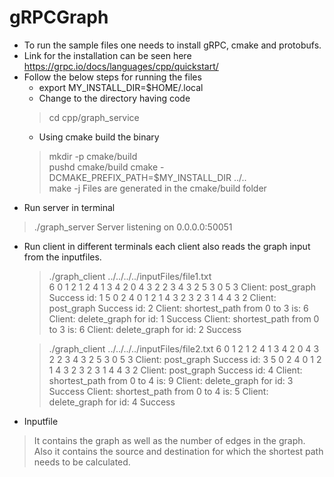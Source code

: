 # gRPCGraph

 - To run the sample files one needs to install gRPC, cmake and protobufs. 
 - Link for the installation can be seen here https://grpc.io/docs/languages/cpp/quickstart/
 - Follow the below steps for running the files
   -  export MY_INSTALL_DIR=$HOME/.local
   - Change to the directory having code 
    > cd cpp/graph_service
   -  Using cmake build the binary 
    > mkdir -p cmake/build  
    > pushd cmake/build 
    > cmake -DCMAKE_PREFIX_PATH=$MY_INSTALL_DIR ../..  
    > make -j 
    > Files are generated in the cmake/build folder
 - Run server in terminal 
  > ./graph_server 
  > Server listening on 0.0.0.0:50051
  
 - Run client in different terminals each client also reads the graph input from the inputfiles.
   > ./graph_client ../../../../inputFiles/file1.txt  
6 
0 1  2 
1 2  4 
1 3  4 
2 0  4 
3 2  2 
3 4  3 
2 5  3 
0 5  3 
Client: post_graph Success id: 1 
5 
0 2  4 
0 1  2 
1 4  3 
2 3  2 
3 1  4 
4 3  2 
Client: post_graph Success id: 2 
Client: shortest_path from 0 to 3 is: 6 
Client: delete_graph for id: 1 Success 
Client: shortest_path from 0 to 3 is: 6 
Client: delete_graph for id: 2 Success 

   > ./graph_client ../../../../inputFiles/file2.txt 
6 
0 1  2 
1 2  4 
1 3  4 
2 0  4 
3 2  2 
3 4  3 
2 5  3 
0 5  3 
Client: post_graph Success id: 3 
5 
0 2  4 
0 1  2 
1 4  3 
2 3  2 
3 1  4 
4 3  2 
Client: post_graph Success id: 4 
Client: shortest_path from 0 to 4 is: 9 
Client: delete_graph for id: 3 Success 
Client: shortest_path from 0 to 4 is: 5 
Client: delete_graph for id: 4 Success 
  
- Inputfile  
> It contains the graph as well as the number of edges in the graph. Also it contains the source and destination for which the shortest path needs to be calculated.
 
   
